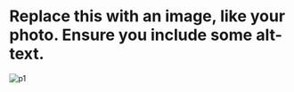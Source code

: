 # Replace this with an image, like your photo. Ensure you include some alt-text.
![p1](https://user-images.githubusercontent.com/95256771/161649121-b650c4cc-9525-41c1-8f06-60a2d30c2fb1.png)
